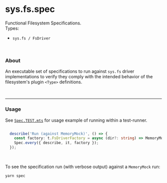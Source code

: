 # sys.fs.spec
Functional Filesystem Specifications.  
Types:

- `sys.fs / FsDriver`

<p>&nbsp;</p>


### About
An executable set of specifications to run against `sys.fs` driver implementations 
to verify they comply with the intended behavior of the filesystem's plugin `<Type>` definitions.


<p>&nbsp;</p>

---

### Usage
See [`Spec.TEST.mts`](/src/Spec.TEST.mts) for usage example of running within a test-runner.


```ts

  describe('Run (against MemoryMock)', () => {
    const factory: t.FsDriverFactory = async (dir?: string) => MemoryMock.create(dir).driver;
    Spec.every({ describe, it, factory });
  });

```

<p>&nbsp;</p>

To see the specification run (with verbose output) against a `MemoryMock` run:


    yarn spec
